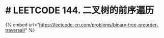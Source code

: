 # # LEETCODE 144. 二叉树的前序遍历

{% embed url="https://leetcode-cn.com/problems/binary-tree-preorder-traversal/" %}

